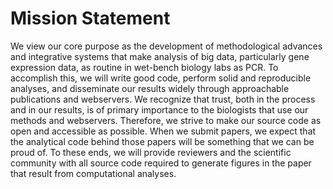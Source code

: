 # Mission Statement

We view our core purpose as the development of methodological advances and integrative systems that make analysis of big data, particularly gene expression data, as routine in wet-bench biology labs as PCR.
To accomplish this, we will write good code, perform solid and reproducible analyses, and disseminate our results widely through approachable publications and webservers.
We recognize that trust, both in the process and in our results, is of primary importance to the biologists that use our methods and webservers.
Therefore, we strive to make our source code as open and accessible as possible.
When we submit papers, we expect that the analytical code behind those papers will be something that we can be proud of.
To these ends, we will provide reviewers and the scientific community with all source code required to generate figures in the paper that result from computational analyses.
